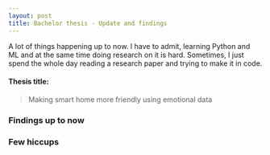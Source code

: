 ```yaml
---
layout: post
title: Bachelor thesis - Update and findings
---
```

A lot of things happening up to now. I have to admit, learning Python and ML and at the same time doing research on it is hard. Sometimes, I just spend the whole day reading a research paper and trying to make it in code.

#### Thesis title:
> Making smart home more friendly using emotional data

### Findings up to now

### Few hiccups
